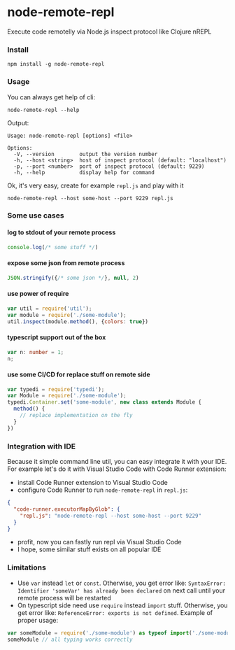 # node-remote-repl

Execute code remotelly via Node.js inspect protocol like Clojure nREPL

### Install

```
npm install -g node-remote-repl
```

### Usage

You can always get help of cli:

```
node-remote-repl --help
```

Output:

```
Usage: node-remote-repl [options] <file>

Options:
  -V, --version        output the version number
  -h, --host <string>  host of inspect protocol (default: "localhost")
  -p, --port <number>  port of inspect protocol (default: 9229)
  -h, --help           display help for command
```

Ok, it's very easy, create for example `repl.js` and play with it

```
node-remote-repl --host some-host --port 9229 repl.js
```

### Some use cases

#### log to stdout of your remote process

```js
console.log(/* some stuff */)
```

#### expose some json from remote process

```js
JSON.stringify({/* some json */}, null, 2)
```

#### use power of require

```js
var util = require('util');
var module = require('./some-module');
util.inspect(module.method(), {colors: true})
```

#### typescript support out of the box

```ts
var n: number = 1;
n;
```

#### use some CI/CD for replace stuff on remote side

```js
var typedi = require('typedi');
var Module = require('./some-module');
typedi.Container.set('some-module', new class extends Module {
  method() {
    // replace implementation on the fly
  }
})
```

### Integration with IDE

Because it simple command line util, you can easy integrate it with your IDE.
For example let's do it with Visual Studio Code with Code Runner extension:

* install Code Runner extension to Visual Studio Code
* configure Code Runner to run `node-remote-repl` in `repl.js`:

```json
{
  "code-runner.executorMapByGlob": {
    "repl.js": "node-remote-repl --host some-host --port 9229"
  }
}
```

* profit, now you can fastly run repl via Visual Studio Code
* I hope, some similar stuff exists on all popular IDE

### Limitations

* Use `var` instead `let` or `const`. Otherwise, you get error like: `SyntaxError: Identifier 'someVar' has already been declared` on next call until your remote process will be restarted
* On typescript side need use `require` instead `import` stuff. Otherwise, you get error like: `ReferenceError: exports is not defined`. Example of proper usage:

```ts
var someModule = require('./some-module') as typeof import('./some-module');
someModule // all typing works correctly
```
